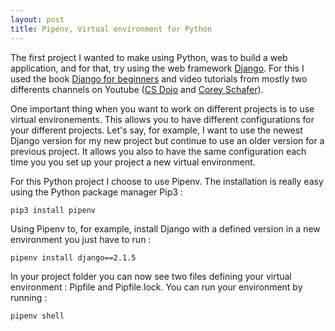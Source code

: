 ```yaml
---
layout: post
title: Pipenv, Virtual environment for Python
---
```


The first project I wanted to make using Python, was to build a web application, and for that, try using the web framework [Django](https://www.djangoproject.com). For this I used the book [Django for beginners](https://djangoforbeginners.com) and video tutorials from mostly two differents channels on Youtube ([CS Dojo](https://www.youtube.com/channel/UCxX9wt5FWQUAAz4UrysqK9A) and [Corey Schafer](https://www.youtube.com/channel/UCCezIgC97PvUuR4_gbFUs5g)).

One important thing when you want to work on different projects is to use virtual environements. This allows you to have different configurations for your different projects. Let's say, for example, I want to use the newest Django version for my new project but continue to use an older version for a previous project. It allows you also to have the same configuration each time you you set up your project a new virtual environment.

For this Python project I choose to use Pipenv. The installation is really easy using the Python package manager Pip3 :
```
pip3 install pipenv
```
Using Pipenv to, for example, install Django with a defined version in a new environment you just have to run :
```
pipenv install django==2.1.5
```
In your project folder you can now see two files defining your virtual environment : Pipfile and Pipfile.lock. You can run your environment by running :
```
pipenv shell
```
